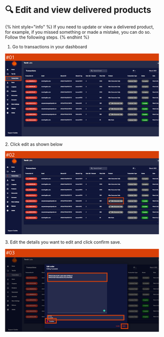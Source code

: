 # 🔍 Edit and view delivered products

{% hint style="info" %}
If you need to update or view a delivered product, for example, if you missed something or made a mistake, you can do so. Follow the following steps.
{% endhint %}

1. Go to transactions in your dashboard

![](<../.gitbook/assets/1 (62) (7).png>)

2\. Click edit as shown below

![](<../.gitbook/assets/1 (63) (9).png>)

3\. Edit the details you want to edit and click confirm save.

![](<../.gitbook/assets/1 (64) (4).png>)
